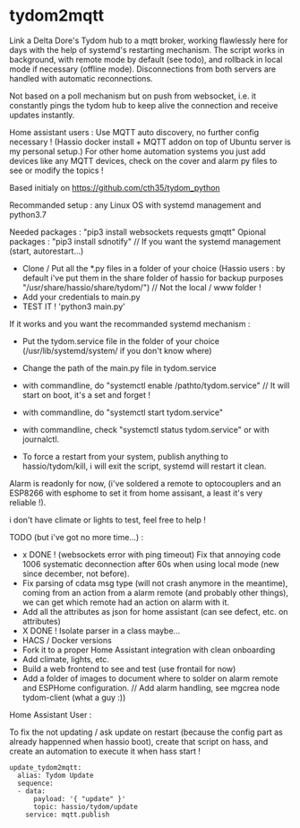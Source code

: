 # tydom2mqtt
Link a Delta Dore's Tydom hub to a mqtt broker, working flawlessly here for days with the help of systemd's restarting mechanism.
The script works in background, with remote mode by default (see todo), and rollback in local mode if necessary (offline mode).
Disconnections from both servers are handled with automatic reconnections.

Not based on a poll mechanism but on push from websocket, i.e. it constantly pings the tydom hub to keep alive the connection and receive updates instantly.

Home assistant users : Use MQTT auto discovery, no further config necessary ! (Hassio docker install + MQTT addon on top of Ubuntu server is my personal setup.)
For other home automation systems you just add devices like any MQTT devices, check on the cover and alarm py files to see or modify the topics !

Based initialy on https://github.com/cth35/tydom_python

Recommanded setup : any Linux OS with systemd management and python3.7

Needed packages : "pip3 install websockets requests gmqtt"
Opional packages : "pip3 install sdnotify" // If you want the systemd management (start, autorestart...)


- Clone / Put all the *.py files in a folder of your choice (Hassio users : by default i've put them in the share folder of hassio for backup purposes "/usr/share/hassio/share/tydom/") // Not the local / www folder !
- Add your credentials to main.py
- TEST IT ! 'python3 main.py'

If it works and you want the recommanded systemd mechanism :

- Put the tydom.service file in the folder of your choice (/usr/lib/systemd/system/ if you don't know where)
- Change the path of the main.py file in tydom.service
- with commandline, do "systemctl enable /pathto/tydom.service" // It will start on boot, it's a set and forget !
- with commandline, do "systemctl start tydom.service"
- with commandline, check "systemctl status tydom.service" or with journalctl.

- To force a restart from your system, publish anything to hassio/tydom/kill, i will exit the script, systemd will restart it clean.

Alarm is readonly for now, (i've soldered a remote to optocouplers and an ESP8266 with esphome to set it from home assisant, a least it's very reliable !).

i don't have climate or lights to test, feel free to help !

TODO (but i've got no more time...) :

- x DONE ! (websockets error with ping timeout) Fix that annoying code 1006 systematic deconnection after 60s when using local mode (new since december, not before).
- Fix parsing of cdata msg type (will not crash anymore in the meantime), coming from an action from a alarm remote (and probably other things), we can get which remote had an action on alarm with it.
- Add all the attributes as json for home assistant (can see defect, etc. on attributes)
- X DONE ! Isolate parser in a class maybe...
- HACS / Docker versions
- Fork it to a proper Home Assistant integration with clean onboarding
- Add climate, lights, etc.
- Build a web frontend to see and test (use frontail for now)
- Add a folder of images to document where to solder on alarm remote and ESPHome configuration. // Add alarm handling, see mgcrea node tydom-client (what a guy :))


Home Assistant User :

To fix the not updating / ask update on restart (because the config part as already happenned when hassio boot), create that script on hass, and create an automation to execute it when hass start !

```
update_tydom2mqtt:
  alias: Tydom Update
  sequence:
  - data:
      payload: '{ "update" }'
      topic: hassio/tydom/update
    service: mqtt.publish
```
 
